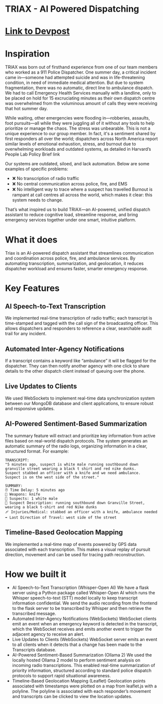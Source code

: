 # TRIAX - AI Powered Dispatching
# [Link to Devpost](https://devpost.com/software/triax)

# Inspiration
TRIAX was born out of firsthand experience from one of our team members who worked as a 911 Police Dispatcher. One summer day, a critical incident came in—someone had attempted suicide and was in life-threatening condition, in need of immediate medical attention. But due to system fragmentation, there was no automatic, direct line to ambulance dispatch. We had to call Emergency Health Services manually with a landline, only to be placed on hold for 15 excruciating minutes as their own dispatch centre was overwhelmed from the voluminous amount of calls they were receiving that hot summer day.

While waiting, other emergencies were flooding in—robberies, assaults, foot pursuits—all while they were juggling all of it without any tools to help prioritize or manage the chaos. The stress was unbearable. This is not a unique experience to our group member. In fact, it's a sentiment shared by first responders all over the world; dispatchers across North America report similar levels of emotional exhaustion, stress, and burnout due to overwhelming workloads and outdated systems, as detailed in Harvard’s People Lab Policy Brief link

Our systems are outdated, siloed, and lack automation. Below are some examples of specific problems:

- ❌ No transcription of radio traffic
- ❌ No central communication across police, fire, and EMS
- ❌ No intelligent way to trace where a suspect has travelled
Burnout is rampant at call centres all across the world, which makes it clear: this system needs to change.

That’s what inspired us to build TRIAX—an AI-powered, unified dispatch assistant to reduce cognitive load, streamline response, and bring emergency services together under one smart, intuitive platform.

# What it does
Triax is an AI-powered dispatch assistant that streamlines communication and coordination across police, fire, and ambulance services. By automating transcription, summarization, and geolocation, it reduces dispatcher workload and ensures faster, smarter emergency response.

# Key Features

## AI Speech-to-Text Transcription 
We implemented real-time transcription of radio traffic; each transcript is time-stamped and tagged with the call sign of the broadcasting officer. This allows dispatchers and responders to reference a clear, searchable audit trail for any incident.

## Automated Inter-Agency Notifications 
If a transcript contains a keyword like “ambulance” it will be flagged for the dispatcher. They can then notify another agency with one click to share details to the other dispatch client instead of queuing over the phone.

## Live Updates to Clients 
We used WebSockets to implement real-time data synchronization system between our MongoDB database and client applications, to ensure robust and responsive updates.

## AI-Powered Sentiment-Based Summarization 
The summary feature will extract and prioritize key information from active files based on real-world dispatch protocols. The system generates an automatic summary of the radio logs, organizing information in a clear, structured format. For example:
```
TRANSCRIPT:
"5 minutes ago, suspect is white male running southbound down granville street wearing a black t shirt and red nike dunks.
Suspect stabbed an officer with a knife and we need ambulance.
Suspect is on the west side of the street."

SUMMARY:
⏰ Time Delay: 5 minutes ago
🔫 Weapons: knife
🧍 Suspects: 1 white male
🧥 Suspect Description: running southbound down Granville Street, wearing a black t-shirt and red Nike dunks
🩹 Injuries/Medical: stabbed an officer with a knife, ambulance needed
➡️ Last Direction of Travel: west side of the street
```

## Timeline-Based Geolocation Mapping 
We implemented a real-time map of events powered by GPS data associated with each transcription. This makes a visual replay of pursuit direction, movement and can be used for tracing path reconstruction.

# How we built it
- AI Speech-to-Text Transcription (Whisper-Open AI) We have a flask server using a Python package called Whisper-Open AI which runs the Whisper speech-to-text (STT) model locally to keep transcript information confidential. We send the audio recording from the frontend to the flask server to be transcribed by Whisper and then retrieve the transcribed message.
- Automated Inter-Agency Notifications (WebSockets) WebSocket clients emit an event when an emergency keyword is detected in the transcript, which the WebSocket receives and emits another event to trigger the adjacent agency to receive an alert.
- Live Updates to Clients (WebSockets) WebSocket server emits an event to all clients when it detects that a change has been made to the Transcripts database.
- AI-Powered Sentiment-Based Summarization (Ollama 2) We used the locally hosted Ollama 2 model to perform sentiment analysis on incoming radio transcriptions. This enabled real-time summarization of priority information, structured according to standard police dispatch protocols to support rapid situational awareness.
- Timeline-Based Geolocation Mapping (Leaflet) Geolocation points associated with timestamps were plotted on a map from leaflet.js with a polyline. The polyline is associated with each responder’s movement and transcripts can be clicked to view the location updates.

